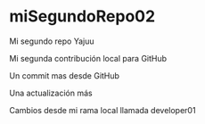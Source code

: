 # miSegundoRepo02

Mi segundo repo Yajuu

Mi segunda contribución local para GitHub

Un commit mas desde GitHub

Una actualización más

Cambios desde mi rama local llamada developer01
